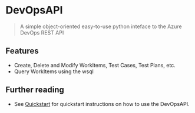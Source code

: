 # DevOpsAPI
> A simple object-oriented easy-to-use python inteface to the Azure DevOps REST API

## Features

-   Create, Delete and Modify WorkItems, Test Cases, Test Plans, etc.
-   Query WorkItems using the wsql

## Further reading

-   See [Quickstart](quickstart.md) for quickstart instructions on
    how to use the DevOpsAPI.

